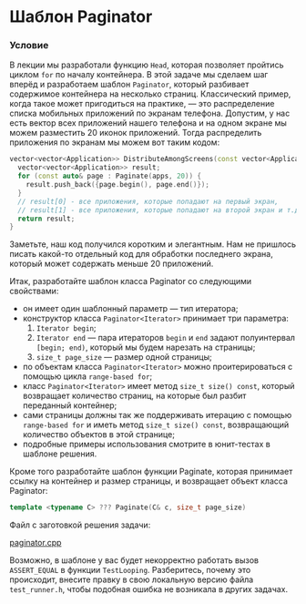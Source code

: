 # Шаблон Paginator

### Условие

В лекции мы разработали функцию `Head`, которая позволяет пройтись циклом `for` по началу контейнера. В этой задаче мы сделаем шаг вперёд и разработаем шаблон `Paginator`, который разбивает содержимое контейнера на несколько страниц. Классический пример, когда такое может пригодиться на практике, — это распределение списка мобильных приложений по экранам телефона. Допустим, у нас есть вектор всех приложений нашего телефона и на одном экране мы можем разместить 20 иконок приложений. Тогда распределить приложения по экранам мы можем вот таким кодом:

```c++
vector<vector<Application>> DistributeAmongScreens(const vector<Application>& apps) {
  vector<vector<Application>> result;
  for (const auto& page : Paginate(apps, 20)) {
    result.push_back({page.begin(), page.end()});
  }
  // result[0] - все приложения, которые попадают на первый экран,
  // result[1] - все приложения, которые попадают на второй экран и т.д.
  return result;
}
```
Заметьте, наш код получился коротким и элегантным. Нам не пришлось писать какой-то отдельный код для обработки последнего экрана, который может содержать меньше 20 приложений.

Итак, разработайте шаблон класса Paginator со следующими свойствами:  

* он имеет один шаблонный параметр — тип итератора;
* конструктор класса `Paginator<Iterator>` принимает три параметра:
  1) `Iterator begin`;
  2) `Iterator end` — пара итераторов `begin` и `end` задают полуинтервал `[begin; end)`, который мы будем нарезать на страницы;
  3) `size_t page_size` — размер одной страницы;
* по объектам класса `Paginator<Iterator>` можно проитерироваться с помощью цикла `range-based for`;
* класс `Paginator<Iterator>` имеет метод `size_t size() const`, который возвращает количество страниц, на которые был разбит переданный контейнер;
* сами страницы должны так же поддерживать итерацию с помощью `range-based for` и иметь метод `size_t size() const`, возвращающий количество объектов в этой странице;
* подробные примеры использования смотрите в юнит-тестах в шаблоне решения.

Кроме того разработайте шаблон функции Paginate, которая принимает ссылку на контейнер и размер страницы, и возвращает объект класса Paginator<It>:

```c++
template <typename C> ??? Paginate(C& c, size_t page_size)
```
Файл с заготовкой решения задачи:

[paginator.cpp](source/paginator.cpp)

Возможно, в шаблоне у вас будет некорректно работать вызов `ASSERT_EQUAL` в функции `TestLooping`. Разберитесь, почему это происходит, внесите правку в свою локальную версию файла `test_runner.h`, чтобы подобная ошибка не возникала в других задачах.